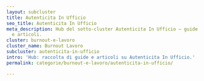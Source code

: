 ```yaml
---
layout: subcluster
title: Autenticita In Ufficio
seo_title: Autenticita In Ufficio
meta_description: Hub del sotto-cluster Autenticita In Ufficio — guide essenziali
  e articoli.
cluster: burnout-e-lavoro
cluster_name: Burnout Lavoro
subcluster: autenticita-in-ufficio
intro: 'Hub: raccolta di guide e articoli su Autenticita In Ufficio.'
permalink: categorie/burnout-e-lavoro/autenticita-in-ufficio/

---
```



